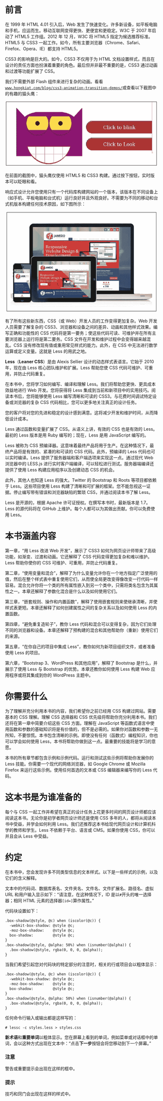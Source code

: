 # 前言

在 1999 年 HTML 4.01 引入后，Web 发生了快速变化。许多新设备，如平板电脑和手机，应运而生。移动互联网变得更快、更便宜和更稳定。W3C 于 2007 年启动了 HTML5 工作组。2012 年 12 月，W3C 将 HTML5 指定为候选推荐标准。HTML5 与 CSS3 一起工作。如今，所有主要浏览器（Chrome、Safari、Firefox、Opera、IE）都支持 HTML5。

CSS3 的影响是巨大的。如今，CSS3 不仅用于为 HTML 文档设置样式，而且在设计的责任方面也扮演着重要的角色。最后但并非最不重要的是，CSS3 通过动画和过渡等功能扩展了 CSS。

我们不需要外部 Flash 组件来进行复杂的动画。看看[`www.hongkiat.com/blog/css3-animation-transition-demos/`](http://www.hongkiat.com/blog/css3-animation-transition-demos/)或查看以下截图中的有趣的猫头鹰：

![前言](img/1465OS_Preface_01.jpg)

在前面的截图中，猫头鹰仅使用 HTML5 和 CSS3 构建。通过按下按钮，实时版本可以眨眼和看。

响应式设计允许您使用只有一个代码库构建网站的一个版本，该版本在不同设备上（如手机、平板电脑和台式机）运行良好并且外观良好。不需要为不同的移动和台式机版本构建任何技术原因，如下图所示：

![前言](img/1465OS_Preface_02.jpg)

有了所有这些新东西，CSS（或 Web）开发人员的工作变得更加复杂。Web 开发人员需要了解复杂的 CSS3、浏览器和设备之间的差异、动画和其他样式效果。编写正确和功能性的 CSS 代码将是第一要务；使这些代码可读、可维护并在所有主要浏览器上运行将是第二要务。CSS 文件在开发和维护过程中会变得越来越混乱。CSS 没有修改现有值或重用常见样式的能力。此外，在 CSS 中无法进行数学运算或定义变量。这就是 Less 的用武之地。

**Less**（**Leaner CSS**）是由 Alexis Sellier 设计的动态样式表语言。它始于 2010 年，现在由 Less 核心团队维护和扩展。Less 帮助您使 CSS 代码可维护、可重用，并防止代码重复。

在本书中，您将学习如何编写、编译和理解 Less。我们将帮助您更快、更具成本效益地进行 Web 开发。您将获得将 Less 集成到当前和新项目中的实用技巧。阅读本书后，您将能够使用 Less 编写清晰和可读的 CSS3。与花费时间调试特定设备或浏览器的复杂 CSS 代码相比，您可以更多地关注真正的设计任务。

您的客户将对您的先进和稳定的设计感到满意。这将减少开发和维护时间，从而降低设计成本。

Less 通过函数和变量扩展了 CSS。从语义上讲，有效的 CSS 也是有效的 Less。最初的 Less 版本是用 Ruby 编写的；现在，Less 是用 JavaScript 编写的。

Less 被称为 CSS 预编译器。这意味着最终产品将用于生产。在这种情况下，最终产品将是有效的、紧凑的和可读的 CSS 代码。此外，预编译的 Less 代码也可以实时编译。Less 提供了服务器端和客户端选项来实现这一点。通过现代 Web 浏览器中的 LESS.js 进行实时客户端编译，可以轻松进行测试。服务器端编译还提供了使用 Less 构建应用程序以及创建动态 CSS 的机会。

此外，其他人也知道 Less 的强大。Twitter 的 Bootstrap 和 Roots 等项目都依赖于 Less。这些项目使用 Less 构建了清晰和可扩展的框架。您不能忽视这一证据。停止编写带有错误和浏览器缺陷的繁琐 CSS，并通过阅读本书了解 Less。

Less 是开源的，根据 Apache 许可证授权。在撰写本书时，最新版本是 1.7。Less 的源代码将在 GitHub 上维护。每个人都可以为其做出贡献。你可以免费使用 Less。

# 本书涵盖内容

第一章，“用 Less 改进 Web 开发”，展示了 CSS3 如何为网页设计师带来了高级功能，如渐变、过渡和动画。它还解释了 CSS 代码变得更加复杂和难以维护。Less 帮助你使你的 CSS 可维护、可重用，并防止代码重复。

第二章，“使用变量和混合”，解释了为什么变量允许你在一个地方指定广泛使用的值，然后在整个样式表中重复使用它们，从而使全局更改变得像改变一行代码一样容易。混合允许你将一个类的所有属性嵌入到另一个类中，只需将类名包含为其属性之一。本章还解释了参数化混合是什么以及如何使用它们。

第三章，“嵌套规则、操作和内置函数”，解释了使用嵌套规则来使继承清晰，并使样式表更短。本章还解释了如何创建属性之间的复杂关系以及如何使用 Less 的内置函数。

第四章，“避免重复造轮子”，教你 Less 代码和混合可以变得复杂，因为它们处理不同的浏览器和设备。本章还解释了预构建的混合和其他帮助你（重新）使用它们的来源。

第五章，“在你自己的项目中集成 Less”，教你如何为新项目组织文件，或者准备使用 Less 的项目。

第六章，“Bootstrap 3、WordPress 和其他应用”，解释了 Bootstrap 是什么，并展示了使用 Less 与 Bootstrap 的优势。本章还教你如何使用 Less 构建 Web 应用程序或将其集成到你的 WordPress 主题中。

# 你需要什么

为了理解并充分利用本书的内容，我们希望你之前已经用 CSS 构建过网站。需要基本的 CSS 理解。理解 CSS 选择器和 CSS 优先级将帮助你充分利用本书。我们还将在第一章中简要介绍这些 CSS 方面。理解在 JavaScript 等函数式语言中使用函数和参数的基础知识将是有价值的，但不是必需的。如果你对函数和参数一无所知，不要惊慌。本书包含清晰的示例。即使没有任何（函数式）编程知识，你也可以学会如何使用 Less，本书将帮助你做到这一点。最重要的技能将是学习的意愿。

本书的所有章节都包含示例和示例代码。运行和测试这些示例将帮助你发展你的 Less 技能。你需要一个现代的网络浏览器，如 Google Chrome 或 Mozilla Firefox 来运行这些示例。使用任何首选的文本或 CSS 编辑器来编写你的 Less 代码。

# 这本书是为谁准备的

每个与 CSS 一起工作并希望在真正的设计任务上花更多时间的网页设计师都应该阅读这本书。无论你是初学者网页设计师还是使用 CSS 多年的人，都将从阅读本书中受益，并学会如何利用 Less。我们还推荐这本书给现代网页设计和计算机科学的教师和学生。Less 不依赖于平台、语言或 CMS。如果你使用 CSS，你可以并且会从 Less 中受益。

# 约定

在本书中，您会发现许多不同类型信息的文本样式。以下是一些样式的示例，以及它们的含义解释。

文本中的代码词、数据库表名、文件夹名、文件名、文件扩展名、路径名、虚拟 URL 和用户输入显示如下：“请注意，在这种情况下，ID 是以`#`开头的唯一选择器；相同 HTML 元素的选择器`[id=]`算作属性。”

代码块设置如下：

```less
.box-shadow(@style, @c) when (iscolor(@c)) {
  -webkit-box-shadow: @style @c;
  -moz-box-shadow:    @style @c;
  box-shadow:         @style @c;
}
.box-shadow(@style, @alpha: 50%) when (isnumber(@alpha)) {
  .box-shadow(@style, rgba(0, 0, 0, @alpha));
}
```

当我们希望引起您对代码块的特定部分的注意时，相关的行或项目会以粗体显示：

```less
.box-shadow(@style, @c) when (iscolor(@c)) {
  -webkit-box-shadow: @style @c;
  -moz-box-shadow:    @style @c;
  box-shadow:         @style @c;
}
.box-shadow(@style, @alpha: 50%) when (isnumber(@alpha)) {
  .box-shadow(@style, rgba(0, 0, 0, @alpha));
}
```

任何命令行输入或输出都是这样写的：

```less
# lessc -c styles.less > styles.css

```

**新术语**和**重要单词**以粗体显示。您在屏幕上看到的单词，例如菜单或对话框中的单词，会以这种方式出现在文本中：“点击**下一步**按钮会将您移动到下一个屏幕。”

### 注意

警告或重要提示会出现在这样的框中。

### 提示

技巧和窍门会出现在这样的样式中。
